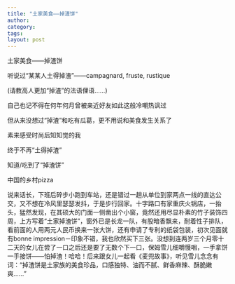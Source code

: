 ```yaml
---
title: "土家美食——掉渣饼"
author:
category: 
tags: 
layout: post
---
```

土家美食——掉渣饼

听说过“某某人土得掉渣”——campagnard, fruste, rustique

(请教高人更加“掉渣”的法语俚语……)

自己也记不得在何年何月曾被亲近好友如此这般冷嘲热讽过

但从来没想过“掉渣”和吃有瓜葛，更不用说和美食发生关系了

素来感受时尚后知知觉的我

终于不再“土得掉渣”

知道/吃到了“掉渣饼”

中国的乡村pizza

说来话长，下班后碎步小跑到车站，还是错过一趟从单位到家两点一线的直达公交，又不想在冷风里瑟瑟发抖，于是步行回家。十字路口有家重庆火锅店，一抬头，猛然发现，在其硕大的门面一侧凿出个小窗，竟然还用尽显朴素的竹子装饰四周，上方写着“土家掉渣饼”，窗外已是长龙一队，有股暗香飘来，耐着性子排队，看前面的人用两元人民币换来一张大饼，还有申请了专利的纸袋包装，初次见面就有bonne impression－印象不错，我也欣然买下三张。没想到连两岁三个月零十二天的女儿在尝了一口之后还是要了无数个下一口，保姆雪儿细嚼慢咽，一手拿饼一手接饼——怕掉渣！哈哈！后来跟女儿一起看《麦兜故事》，听见雪儿念念有词：“掉渣饼是土家族的美食珍品，口感独特、油而不腻、鲜香麻辣、酥脆嫩爽……”

